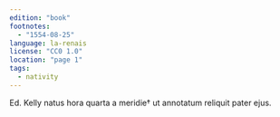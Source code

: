 ```yaml
---
edition: "book"
footnotes:
  - "1554-08-25"
language: la-renais
license: "CC0 1.0"
location: "page 1"
tags:
  - nativity
---
```

Ed. Kelly natus hora quarta a meridie† ut annotatum
reliquit pater ejus.
